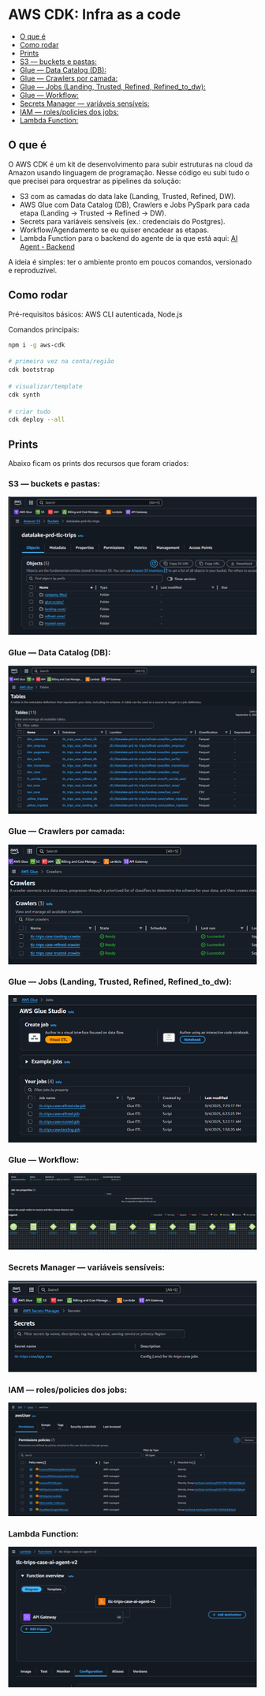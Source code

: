 # AWS CDK: Infra as a code 

- [O que é](#o-que-é)
- [Como rodar](#como-rodar)
- [Prints](#prints)
- [S3 — buckets e pastas:](#s3--buckets-e-pastas)
- [Glue — Data Catalog (DB):](#glue--data-catalog-db)
- [Glue — Crawlers por camada:](#glue--crawlers-por-camada)
- [Glue — Jobs (Landing, Trusted, Refined, Refined\_to\_dw):](#glue--jobs-landing-trusted-refined-refined_to_dw)
- [Glue — Workflow:](#glue--workflow)
- [Secrets Manager — variáveis sensíveis:](#secrets-manager--variáveis-sensíveis)
- [IAM — roles/policies dos jobs:](#iam--rolespolicies-dos-jobs)
- [Lambda Function:](#lambda-function)


## O que é
O AWS CDK é um kit de desenvolvimento para subir estruturas na cloud da Amazon usando linguagem de programação.
Nesse código eu subi tudo o que precisei para orquestrar as pipelines da solução:
- S3 com as camadas do data lake (Landing, Trusted, Refined, DW).
- AWS Glue com Data Catalog (DB), Crawlers e Jobs PySpark para cada etapa (Landing → Trusted → Refined → DW).
- Secrets para variáveis sensíveis (ex.: credenciais do Postgres).
- Workflow/Agendamento se eu quiser encadear as etapas.
- Lambda Function para o backend do agente de ia que está aqui: [AI Agent - Backend](../ai-agent-backend/README.md)

A ideia é simples: ter o ambiente pronto em poucos comandos, versionado e reproduzível.


## Como rodar
Pré-requisitos básicos: AWS CLI autenticada, Node.js

Comandos principais:

``` bash
npm i -g aws-cdk

# primeira vez na conta/região
cdk bootstrap

# visualizar/template
cdk synth

# criar tudo
cdk deploy --all
```


## Prints
Abaixo ficam os prints dos recursos que foram criados:

### S3 — buckets e pastas:
![S3 — buckets e pastas](../images/aws-s3-buckets.png)

### Glue — Data Catalog (DB):
![Glue — Data Catalog (DB)](../images/aws-glue-db.png)

### Glue — Crawlers por camada:
![Glue — Crawlers por camada](../images/aws-glue-crawlers.png)

### Glue — Jobs (Landing, Trusted, Refined, Refined_to_dw):
![Glue — Jobs (Landing, Trusted, Refined, Refined_to_dw)](../images/aws-glue-jobs.png)

### Glue — Workflow:
![Glue — Workflow](../images/aws-glue-workflow.png)

### Secrets Manager — variáveis sensíveis:
![Secrets Manager — variáveis sensíveis](../images/aws-secrets.png)

### IAM — roles/policies dos jobs:
![IAM — roles/policies dos jobs](../images/aws-iam-roles.png)

### Lambda Function:
![Lambda Function](../images/aws-lambda.png)